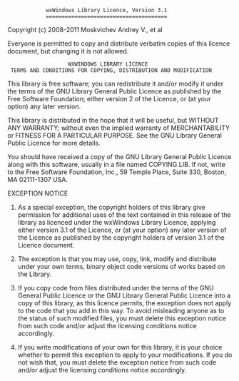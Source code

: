                 wxWindows Library Licence, Version 3.1
                ======================================

  Copyright (c) 2008-2011 Moskvichev Andrey V., et al

  Everyone is permitted to copy and distribute verbatim copies
  of this licence document, but changing it is not allowed.

                       WXWINDOWS LIBRARY LICENCE
     TERMS AND CONDITIONS FOR COPYING, DISTRIBUTION AND MODIFICATION
  
  This library is free software; you can redistribute it and/or modify it
  under the terms of the GNU Library General Public Licence as published by
  the Free Software Foundation; either version 2 of the Licence, or (at
  your option) any later version.
  
  This library is distributed in the hope that it will be useful, but
  WITHOUT ANY WARRANTY; without even the implied warranty of
  MERCHANTABILITY or FITNESS FOR A PARTICULAR PURPOSE.  See the GNU Library
  General Public Licence for more details.

  You should have received a copy of the GNU Library General Public Licence
  along with this software, usually in a file named COPYING.LIB.  If not,
  write to the Free Software Foundation, Inc., 59 Temple Place, Suite 330,
  Boston, MA 02111-1307 USA.

  EXCEPTION NOTICE

  1. As a special exception, the copyright holders of this library give
  permission for additional uses of the text contained in this release of
  the library as licenced under the wxWindows Library Licence, applying
  either version 3.1 of the Licence, or (at your option) any later version of
  the Licence as published by the copyright holders of version
  3.1 of the Licence document.

  2. The exception is that you may use, copy, link, modify and distribute
  under your own terms, binary object code versions of works based
  on the Library.

  3. If you copy code from files distributed under the terms of the GNU
  General Public Licence or the GNU Library General Public Licence into a
  copy of this library, as this licence permits, the exception does not
  apply to the code that you add in this way.  To avoid misleading anyone as
  to the status of such modified files, you must delete this exception
  notice from such code and/or adjust the licensing conditions notice
  accordingly.

  4. If you write modifications of your own for this library, it is your
  choice whether to permit this exception to apply to your modifications. 
  If you do not wish that, you must delete the exception notice from such
  code and/or adjust the licensing conditions notice accordingly.
